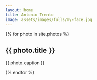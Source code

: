 ```yaml
---
layout: home
title: Antonio Trento
image: assets/images/fulls/my-face.jpg
---
```

<script type="text/javascript">
    var feed = new Instafeed({
        get: 'tagged',
        tagName: 'posero',
        clientId: '1093675496.1677ed0.865e98386e4245d4919c25426e03e821'
    });
    feed.run();
</script>
<!-- Thumbnail -->
<section id="thumbnails">{% for photo in site.photos %}
	<article>
		<a class="thumbnail" href="{{ photo.image }}" data-position="left center"><img src="{{ photo.thumbnail }}" alt="" /></a>
		<h2>{{ photo.title }}</h2>
		<p>{{ photo.caption }}</p>
	</article>
{% endfor %}</section>
